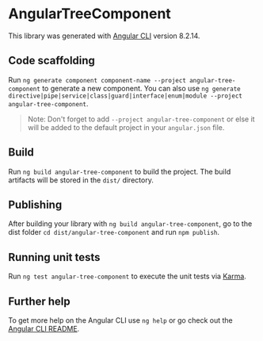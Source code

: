 # AngularTreeComponent

This library was generated with [Angular CLI](https://github.com/angular/angular-cli) version 8.2.14.

## Code scaffolding

Run `ng generate component component-name --project angular-tree-component` to generate a new component. You can also use `ng generate directive|pipe|service|class|guard|interface|enum|module --project angular-tree-component`.
> Note: Don't forget to add `--project angular-tree-component` or else it will be added to the default project in your `angular.json` file. 

## Build

Run `ng build angular-tree-component` to build the project. The build artifacts will be stored in the `dist/` directory.

## Publishing

After building your library with `ng build angular-tree-component`, go to the dist folder `cd dist/angular-tree-component` and run `npm publish`.

## Running unit tests

Run `ng test angular-tree-component` to execute the unit tests via [Karma](https://karma-runner.github.io).

## Further help

To get more help on the Angular CLI use `ng help` or go check out the [Angular CLI README](https://github.com/angular/angular-cli/blob/master/README.md).
